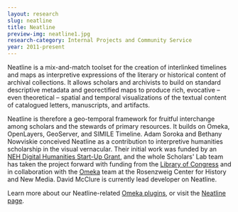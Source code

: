 ```yaml
---
layout: research
slug: neatline
title: Neatline
preview-img: neatline1.jpg
research-category: Internal Projects and Community Service
year: 2011-present
---
```


Neatline is a mix-and-match toolset for the creation of interlinked timelines and maps as interpretive expressions of the literary or historical content of archival collections. It allows scholars and archivists to build on standard descriptive metadata and georectified maps to produce rich, evocative – even theoretical – spatial and temporal visualizations of the textual content of catalogued letters, manuscripts, and artifacts.

Neatline is therefore a geo-temporal framework for fruitful interchange among scholars and the stewards of primary resources. It builds on Omeka, OpenLayers, GeoServer, and SIMILE Timeline. Adam Soroka and Bethany Nowviskie conceived Neatline as a contribution to interpretive humanities scholarship in the visual vernacular.  Their initial work was funded by an [NEH Digital Humanities Start-Up Grant](http://neh.gov/odh/), and the whole Scholars' Lab team has taken the project forward with funding from the [Library of Congress](http://loc.gov) and in collaboration with the [Omeka](http://omeka.org) team at the Rosenzweig Center for History and New Media. David McClure is currently lead developer on Neatline.

Learn more about our Neatline-related [Omeka plugins](/research/omeka-plugins/), or visit the [Neatline page](http://neatline.org/).
